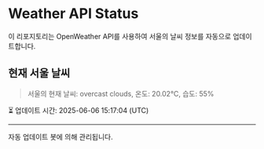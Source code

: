
# Weather API Status

이 리포지토리는 OpenWeather API를 사용하여 서울의 날씨 정보를 자동으로 업데이트합니다.

## 현재 서울 날씨
> 서울의 현재 날씨: overcast clouds, 온도: 20.02°C, 습도: 55%

⏳ 업데이트 시간: 2025-06-06 15:17:04 (UTC)

---
자동 업데이트 봇에 의해 관리됩니다.
